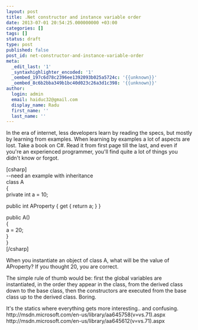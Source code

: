 ```yaml
---
layout: post
title: .Net constructor and instance variable order
date: 2013-07-01 20:54:25.000000000 +03:00
categories: []
tags: []
status: draft
type: post
published: false
post_id: net-constructor-and-instance-variable-order
meta:
  _edit_last: '1'
  _syntaxhighlighter_encoded: '1'
  _oembed_197c6d78c2396ee1392093b025a5724c: '{{unknown}}'
  _oembed_8c6b2bba349b1bc40d023c26a3d1c398: '{{unknown}}'
author:
  login: admin
  email: haiduc32@gmail.com
  display_name: Radu
  first_name: ''
  last_name: ''
---
```

<p>In the era of internet, less developers learn by reading the specs, but mostly by learning from examples. When learning by examples a lot of aspects are lost. Take a book on C#. Read it from first page till the last, and even if you're an experienced programmer, you'll find quite a lot of things you didn't know or forgot.</p>
<p>[csharp]<br />
--need an example with inheritance<br />
class A<br />
{<br />
  private int a = 10;</p>
<p>  public int AProperty { get { return a; } }</p>
<p>  public A()<br />
  {<br />
    a = 20;<br />
  }<br />
}<br />
[/csharp]</p>
<p>When you instantiate an object of class A, what will be the value of AProperty? If you thought 20, you are correct.</p>
<p>The simple rule of thumb would be: first the global variables are instantiated, in the order they appear in the class, from the derived class down to the base class, then the constructors are executed from the base class up to the derived class. Boring.</p>
<p>It's the statics where everything gets more interesting.. and confusing.<br />
http://msdn.microsoft.com/en-us/library/aa645758(v=vs.71).aspx<br />
http://msdn.microsoft.com/en-us/library/aa645612(v=vs.71).aspx</p>
